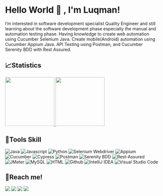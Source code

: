 <!---
Luqmanhanung/Luqmanhanung is a ✨ special ✨ repository because its `README.md` (this file) appears on your GitHub profile.
You can click the Preview link to take a look at your changes.
--->
# Hello World 👋 , I'm Luqman!
I’m interested in software development specialist Quality Engineer and still learning about the software development phase especially the manual and automation testing phase. Having knowledge to create web automation using Cucumber Selenium Java. Create mobile(Android) automation using Cucumber Appium Java. API Testing using Postman, and Cucumber Serenity BDD with Rest Assured.

## 📈Statistics
<p align="left">
<a href="https://github.com/Luqmanhanung">
  <img height="160em" src="https://github-readme-stats-eight-theta.vercel.app/api/top-langs/?username=Luqmanhanung&layout=compact&langs_count=8&theme=algolia"/>
  <img height="160em" src="https://github-readme-stats-eight-theta.vercel.app/api?username=Luqmanhanung&show_icons=true&theme=algolia&include_all_commits=true&count_private=true"/>
</a>
</p>

## 🔨Tools Skill
![Java](https://img.shields.io/badge/-java-000000?style=for-the-badge&logo=java)
![Javascript](https://img.shields.io/badge/-javascript-000000?style=for-the-badge&logo=javascript)
![Python](https://img.shields.io/badge/-python-000000?style=for-the-badge&logo=python)
![Selenium Webdriver](https://img.shields.io/badge/-selenium-000000?style=for-the-badge&logo=selenium)
![Appium](https://img.shields.io/badge/-appium-000000?style=for-the-badge&logo=appium)
![Cucumber](https://img.shields.io/badge/-cucumber-000000?style=for-the-badge&logo=cucumber)
![Cypress](https://img.shields.io/badge/-cypress-000000?style=for-the-badge&logo=cypress)
![Postman](https://img.shields.io/badge/-postman-000000?style=for-the-badge&logo=postman)
![Serenity BDD](https://img.shields.io/badge/-serenitybdd-000000?style=for-the-badge&logo=serenitybdd)
![Rest-Assured](https://img.shields.io/badge/-restassured-000000?style=for-the-badge&logo=restassured)
![JMeter](https://img.shields.io/badge/-jmeter-000000?style=for-the-badge&logo=jmeter)
![MySQL](https://img.shields.io/badge/-mysql-000000?style=for-the-badge&logo=mysql)
![HTML](https://img.shields.io/badge/-html-000000?style=for-the-badge&logo=html)
![Github](https://img.shields.io/badge/GitHub-000000?style=for-the-badge&logo=github&logoColor=white)
![IntelliJ IDEA](https://img.shields.io/badge/IntelliJIDEA-000000.svg?style=for-the-badge&logo=intellij-idea&logoColor=white)
![Visual Studio Code](https://img.shields.io/badge/Visual%20Studio%20Code-000000.svg?style=for-the-badge&logo=visual-studio-code&logoColor=white)


## 🔗Reach me!
<p>
    <a href="https://www.linkedin.com/in/luqman-hanung-asidiq-681877201/" target="blank"><img src="https://img.shields.io/badge/-linkedin-181717?style=for-the-badge&logo=linkedin" /></a>
    <a href="mailto: luqmanhanung@gmail.com" target="blank"><img src="https://img.shields.io/badge/-gmail-181717?style=for-the-badge&logo=gmail" /></a>
    <a href="https://www.instagram.com/luqmanhanung/" target="blank"><img src="https://img.shields.io/badge/-instagram-181717?style=for-the-badge&logo=instagram" /></a>
    <a href="https://www.tiktok.com/@anunglux" target="blank"><img src="https://img.shields.io/badge/-tiktok-181717?style=for-the-badge&logo=tiktok" /></a>
</p>

